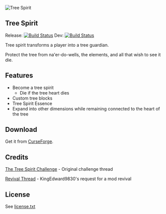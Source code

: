 ![Tree Spirit]

Tree Spirit
---

Release: [![Build Status](https://travis-ci.org/rolandoislas/tree-spirit.svg?branch=master)](https://travis-ci.org/rolandoislas/tree-spirit)
Dev: [![Build Status](https://travis-ci.org/rolandoislas/tree-spirit.svg?branch=develop)](https://travis-ci.org/rolandoislas/tree-spirit)

Tree spirit transforms a player into a tree guardian.

Protect the tree from na'er-do-wells, the elements, and all that wish to see it die.

## Features

- Become a tree spirit
  - Die if the tree heart dies
- Custom tree blocks
- Tree Spirit Essence
- Expand into other dimensions while remaining connected to the heart of the tree

## Download

Get it from [CurseForge].

## Credits

[The Tree Spirit Challenge] - Original challenge thread

[Revival Thread] - KingEdward9830's request for a mod revival

## License

See [license.txt](license.txt)

[Tree Spirit]: http://i.imgur.com/vvM1dyL.png
[CurseForge]: https://minecraft.curseforge.com/projects/tree-spirit
[The Tree Spirit Challenge]: http://www.minecraftforum.net/forums/minecraft-discussion/survival-mode/297708-challenge-the-tree-spirit
[Revival Thread]: http://www.minecraftforum.net/forums/mapping-and-modding/minecraft-mods/requests-ideas-for-mods/2799974-could-someone-create-a-new-mod-for-recent-mc
